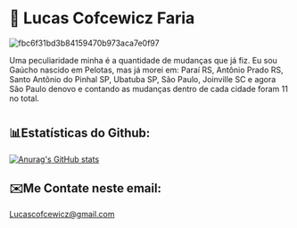 #  🌄 Lucas Cofcewicz Faria

![fbc6f31bd3b84159470b973aca7e0f97](https://github.com/user-attachments/assets/6725f7c5-f151-4f7c-b13b-7fbe51ac9ce7)

Uma peculiaridade minha é a quantidade de mudanças que já fiz. Eu sou Gaúcho nascido em Pelotas, mas já morei em: Paraí RS, Antônio Prado RS, Santo Antônio do Pinhal SP, Ubatuba SP, São Paulo, Joinville SC e agora São Paulo denovo e contando as mudanças dentro de cada cidade foram 11 no total.
#

##  📊Estatísticas do Github:

[![Anurag's GitHub stats](https://github-readme-stats.vercel.app/api?username=Lukera-Faria&show_icons=true&theme=shadow_red&hide_border=true&bg_color=000000&icon_color=c71d48&text_color=c8c8c8&title_color=ed2255)](https://github.com/Lukera-Faria/github-readme-stats)

 ## ✉️Me Contate neste email: 
 Lucascofcewicz@gmail.com
